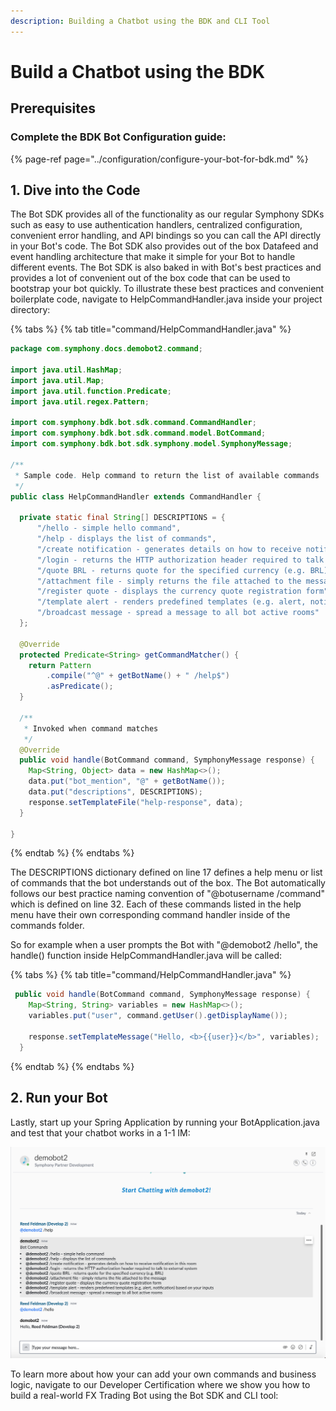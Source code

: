 ```yaml
---
description: Building a Chatbot using the BDK and CLI Tool
---
```


# Build a Chatbot using the BDK

## Prerequisites

### Complete the BDK Bot Configuration guide:

{% page-ref page="../configuration/configure-your-bot-for-bdk.md" %}

## 1. Dive into the Code

The Bot SDK provides all of the functionality as our regular Symphony SDKs such as easy to use authentication handlers, centralized configuration, convenient error handling, and API bindings so you can call the API directly in your Bot's code. The Bot SDK also provides out of the box Datafeed and event handling architecture that make it simple for your Bot to handle different events. The Bot SDK is also baked in with Bot's best practices and provides a lot of convenient out of the box code that can be used to bootstrap your bot quickly. To illustrate these best practices and convenient boilerplate code, navigate to HelpCommandHandler.java inside your project directory:

{% tabs %}
{% tab title="command/HelpCommandHandler.java" %}
```java
package com.symphony.docs.demobot2.command;

import java.util.HashMap;
import java.util.Map;
import java.util.function.Predicate;
import java.util.regex.Pattern;

import com.symphony.bdk.bot.sdk.command.CommandHandler;
import com.symphony.bdk.bot.sdk.command.model.BotCommand;
import com.symphony.bdk.bot.sdk.symphony.model.SymphonyMessage;

/**
 * Sample code. Help command to return the list of available commands
 */
public class HelpCommandHandler extends CommandHandler {

  private static final String[] DESCRIPTIONS = {
      "/hello - simple hello command",
      "/help - displays the list of commands",
      "/create notification - generates details on how to receive notification in this room",
      "/login - returns the HTTP authorization header required to talk to external system",
      "/quote BRL - returns quote for the specified currency (e.g. BRL)",
      "/attachment file - simply returns the file attached to the message",
      "/register quote - displays the currency quote registration form",
      "/template alert - renders predefined templates (e.g. alert, notification) based on your inputs",
      "/broadcast message - spread a message to all bot active rooms"
  };

  @Override
  protected Predicate<String> getCommandMatcher() {
    return Pattern
        .compile("^@" + getBotName() + " /help$")
        .asPredicate();
  }

  /**
   * Invoked when command matches
   */
  @Override
  public void handle(BotCommand command, SymphonyMessage response) {
    Map<String, Object> data = new HashMap<>();
    data.put("bot_mention", "@" + getBotName());
    data.put("descriptions", DESCRIPTIONS);
    response.setTemplateFile("help-response", data);
  }

}
```
{% endtab %}
{% endtabs %}

The DESCRIPTIONS dictionary defined on line 17 defines a help menu or list of commands that the bot understands out of the box. The Bot automatically follows our best practice naming convention of "@botusername /command" which is defined on line 32. Each of these commands listed in the help menu have their own corresponding command handler inside of the commands folder.

So for example when a user prompts the Bot with "@demobot2 /hello", the handle\(\) function inside HelpCommandHandler.java will be called:

{% tabs %}
{% tab title="command/HelpCommandHandler.java" %}
```java
 public void handle(BotCommand command, SymphonyMessage response) {
    Map<String, String> variables = new HashMap<>();
    variables.put("user", command.getUser().getDisplayName());

    response.setTemplateMessage("Hello, <b>{{user}}</b>", variables);
  }
```
{% endtab %}
{% endtabs %}

## 2.  Run your Bot

Lastly, start up your Spring Application by running your BotApplication.java and test that your chatbot works in a 1-1 IM:

![](../../.gitbook/assets/screen-shot-2020-07-11-at-6.31.58-pm%20%281%29.png)

To learn more about how your can add your own commands and business logic, navigate to our Developer Certification where we show you how to build a real-world FX Trading Bot using the Bot SDK and CLI tool:

